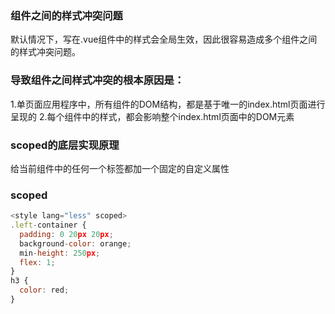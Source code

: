 ### 组件之间的样式冲突问题
默认情况下，写在.vue组件中的样式会全局生效，因此很容易造成多个组件之间的样式冲突问题。

### 导致组件之间样式冲突的根本原因是：
1.单页面应用程序中，所有组件的DOM结构，都是基于唯一的index.html页面进行呈现的
2.每个组件中的样式，都会影响整个index.html页面中的DOM元素

### scoped的底层实现原理
给当前组件中的任何一个标签都加一个固定的自定义属性

### scoped
```js
<style lang="less" scoped>
.left-container {
  padding: 0 20px 20px;
  background-color: orange;
  min-height: 250px;
  flex: 1;
}
h3 {
  color: red;
}
```